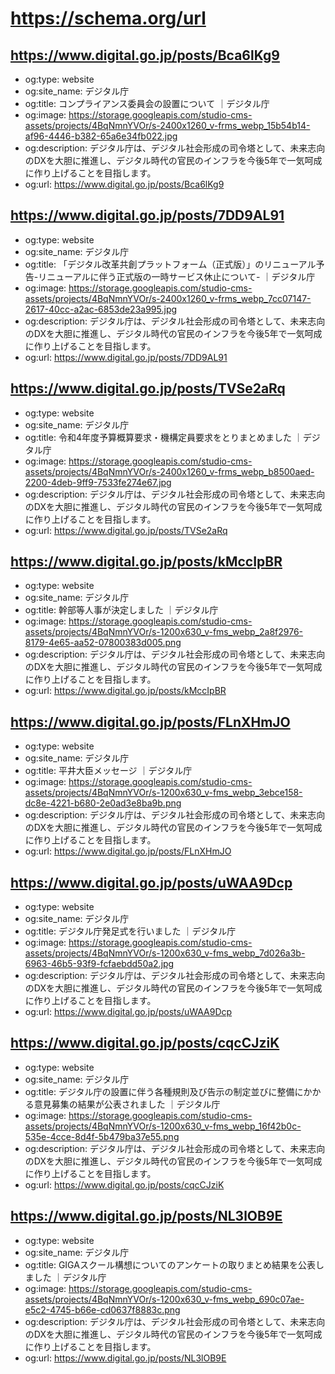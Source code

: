 # https://schema.org/url

## https://www.digital.go.jp/posts/Bca6lKg9

- og:type: website
- og:site_name: デジタル庁
- og:title: コンプライアンス委員会の設置について ｜デジタル庁
- og:image: https://storage.googleapis.com/studio-cms-assets/projects/4BqNmnYVOr/s-2400x1260_v-frms_webp_15b54b14-af96-4446-b382-65a6e34fb022.jpg
- og:description: デジタル庁は、デジタル社会形成の司令塔として、未来志向のDXを大胆に推進し、デジタル時代の官民のインフラを今後5年で一気呵成に作り上げることを目指します。
- og:url: https://www.digital.go.jp/posts/Bca6lKg9

## https://www.digital.go.jp/posts/7DD9AL91

- og:type: website
- og:site_name: デジタル庁
- og:title: 「デジタル改革共創プラットフォーム（正式版）」のリニューアル予告-リニューアルに伴う正式版の一時サービス休止について- ｜デジタル庁
- og:image: https://storage.googleapis.com/studio-cms-assets/projects/4BqNmnYVOr/s-2400x1260_v-frms_webp_7cc07147-2617-40cc-a2ac-6853de23a995.jpg
- og:description: デジタル庁は、デジタル社会形成の司令塔として、未来志向のDXを大胆に推進し、デジタル時代の官民のインフラを今後5年で一気呵成に作り上げることを目指します。
- og:url: https://www.digital.go.jp/posts/7DD9AL91

## https://www.digital.go.jp/posts/TVSe2aRq

- og:type: website
- og:site_name: デジタル庁
- og:title: 令和4年度予算概算要求・機構定員要求をとりまとめました ｜デジタル庁
- og:image: https://storage.googleapis.com/studio-cms-assets/projects/4BqNmnYVOr/s-2400x1260_v-frms_webp_b8500aed-2200-4deb-9ff9-7533fe274e67.jpg
- og:description: デジタル庁は、デジタル社会形成の司令塔として、未来志向のDXを大胆に推進し、デジタル時代の官民のインフラを今後5年で一気呵成に作り上げることを目指します。
- og:url: https://www.digital.go.jp/posts/TVSe2aRq

## https://www.digital.go.jp/posts/kMccIpBR

- og:type: website
- og:site_name: デジタル庁
- og:title: 幹部等人事が決定しました ｜デジタル庁
- og:image: https://storage.googleapis.com/studio-cms-assets/projects/4BqNmnYVOr/s-1200x630_v-fms_webp_2a8f2976-8179-4e65-aa52-07800383d005.png
- og:description: デジタル庁は、デジタル社会形成の司令塔として、未来志向のDXを大胆に推進し、デジタル時代の官民のインフラを今後5年で一気呵成に作り上げることを目指します。
- og:url: https://www.digital.go.jp/posts/kMccIpBR

## https://www.digital.go.jp/posts/FLnXHmJO

- og:type: website
- og:site_name: デジタル庁
- og:title: 平井大臣メッセージ ｜デジタル庁
- og:image: https://storage.googleapis.com/studio-cms-assets/projects/4BqNmnYVOr/s-1200x630_v-fms_webp_3ebce158-dc8e-4221-b680-2e0ad3e8ba9b.png
- og:description: デジタル庁は、デジタル社会形成の司令塔として、未来志向のDXを大胆に推進し、デジタル時代の官民のインフラを今後5年で一気呵成に作り上げることを目指します。
- og:url: https://www.digital.go.jp/posts/FLnXHmJO

## https://www.digital.go.jp/posts/uWAA9Dcp

- og:type: website
- og:site_name: デジタル庁
- og:title: デジタル庁発足式を行いました ｜デジタル庁
- og:image: https://storage.googleapis.com/studio-cms-assets/projects/4BqNmnYVOr/s-1200x630_v-fms_webp_7d026a3b-6963-46b5-93f9-fcfaebdd50a2.jpg
- og:description: デジタル庁は、デジタル社会形成の司令塔として、未来志向のDXを大胆に推進し、デジタル時代の官民のインフラを今後5年で一気呵成に作り上げることを目指します。
- og:url: https://www.digital.go.jp/posts/uWAA9Dcp

## https://www.digital.go.jp/posts/cqcCJziK

- og:type: website
- og:site_name: デジタル庁
- og:title: デジタル庁の設置に伴う各種規則及び告示の制定並びに整備にかかる意見募集の結果が公表されました ｜デジタル庁
- og:image: https://storage.googleapis.com/studio-cms-assets/projects/4BqNmnYVOr/s-1200x630_v-fms_webp_16f42b0c-535e-4cce-8d4f-5b479ba37e55.png
- og:description: デジタル庁は、デジタル社会形成の司令塔として、未来志向のDXを大胆に推進し、デジタル時代の官民のインフラを今後5年で一気呵成に作り上げることを目指します。
- og:url: https://www.digital.go.jp/posts/cqcCJziK

## https://www.digital.go.jp/posts/NL3lOB9E

- og:type: website
- og:site_name: デジタル庁
- og:title: GIGAスクール構想についてのアンケートの取りまとめ結果を公表しました ｜デジタル庁
- og:image: https://storage.googleapis.com/studio-cms-assets/projects/4BqNmnYVOr/s-1200x630_v-fms_webp_690c07ae-e5c2-4745-b66e-cd0637f8883c.png
- og:description: デジタル庁は、デジタル社会形成の司令塔として、未来志向のDXを大胆に推進し、デジタル時代の官民のインフラを今後5年で一気呵成に作り上げることを目指します。
- og:url: https://www.digital.go.jp/posts/NL3lOB9E

